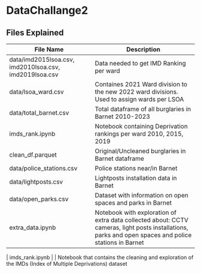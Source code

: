 # DataChallange2
## Files Explained
| File Name                                              | Description                                                                                                                                           |
|--------------------------------------------------------|-------------------------------------------------------------------------------------------------------------------------------------------------------|
| data/imd2015lsoa.csv, imd2010lsoa.csv, imd2019lsoa.csv | Data needed to get IMD Ranking per ward                                                                                                               |
| data/lsoa_ward.csv                                     | Containes 2021 Ward division to the new 2022 ward divisions. Used to assign wards per LSOA                                                            |
| data/total_barnet.csv                                  | Total dataframe of all burglaries in Barnet 2010-2023                                                                                                 |
| imds_rank.ipynb                                        | Notebook containing Deprivation rankings per ward 2010, 2015, 2019                                                                                    |
| clean_df.parquet                                       | Original/Uncleaned burglaries in Barnet dataframe                                                                                                     |
| data/police_stations.csv                               | Police stations near/in Barnet                                                                                                                        |
| data/lightposts.csv                                    | Lightposts installation data in Barnet                                                                                                                |
| data/open_parks.csv                                    | Dataset with information on open spaces and parks in Barnet                                                                                           |
| extra_data.ipynb                                       | Notebook with exploration of extra data collected about: CCTV cameras, light posts installations, parks and open spaces and police stations in Barnet |

| imds_rank.ipynb                |                       | Notebook that contains the cleaning and exploration of the IMDs (Index of Multiple Deprivations) dataset   
